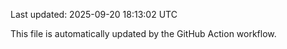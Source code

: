Last updated: 2025-09-20 18:13:02 UTC

This file is automatically updated by the GitHub Action workflow.
